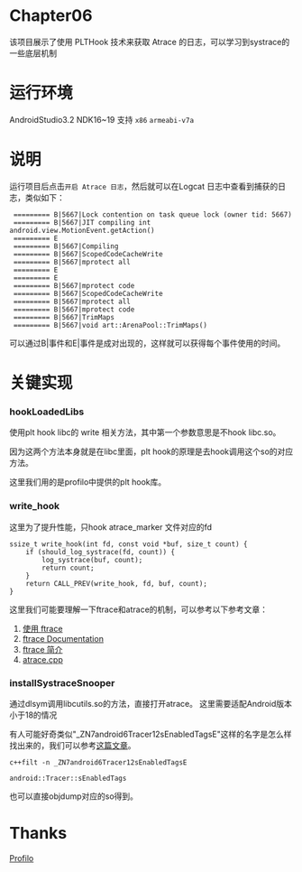 # Chapter06

该项目展示了使用 PLTHook 技术来获取 Atrace 的日志，可以学习到systrace的一些底层机制

运行环境
=====
AndroidStudio3.2
NDK16~19
支持 `x86` `armeabi-v7a`


说明
======

运行项目后点击`开启 Atrace 日志`，然后就可以在Logcat 日志中查看到捕获的日志，类似如下：

```
 ========= B|5667|Lock contention on task queue lock (owner tid: 5667)
 ========= B|5667|JIT compiling int android.view.MotionEvent.getAction()
 ========= E
 ========= B|5667|Compiling
 ========= B|5667|ScopedCodeCacheWrite
 ========= B|5667|mprotect all
 ========= E
 ========= E
 ========= B|5667|mprotect code
 ========= B|5667|ScopedCodeCacheWrite
 ========= B|5667|mprotect all
 ========= B|5667|mprotect code
 ========= B|5667|TrimMaps
 ========= B|5667|void art::ArenaPool::TrimMaps()
```

可以通过B|事件和E|事件是成对出现的，这样就可以获得每个事件使用的时间。

关键实现
====
### hookLoadedLibs

使用plt hook libc的 write 相关方法，其中第一个参数意思是不hook libc.so。

因为这两个方法本身就是在libc里面，plt hook的原理是去hook调用这个so的对应方法。

这里我们用的是profilo中提供的plt hook库。

### write_hook
这里为了提升性能，只hook atrace_marker 文件对应的fd

```
ssize_t write_hook(int fd, const void *buf, size_t count) {
    if (should_log_systrace(fd, count)) {
        log_systrace(buf, count);
        return count;
    }
    return CALL_PREV(write_hook, fd, buf, count);
}
```

这里我们可能要理解一下ftrace和atrace的机制，可以参考以下参考文章：

1. [使用 ftrace](https://source.android.com/devices/tech/debug/ftrace)
2. [ftrace Documentation](https://www.kernel.org/doc/Documentation/trace/ftrace.txt)
3. [ftrace 简介](https://www.ibm.com/developerworks/cn/linux/l-cn-ftrace/index.html)
4. [atrace.cpp](https://android.googlesource.com/platform/frameworks/native/+/master/cmds/atrace/atrace.cpp)

### installSystraceSnooper
通过dlsym调用libcutils.so的方法，直接打开atrace。 这里需要适配Android版本小于18的情况

有人可能好奇类似"_ZN7android6Tracer12sEnabledTagsE"这样的名字是怎么样找出来的，我们可以参考[这篇文章](http://bramante.github.io/blog/2015/08/20/demangle-c-plus-plus-symbols/)。

```
c++filt -n _ZN7android6Tracer12sEnabledTagsE

android::Tracer::sEnabledTags
```

也可以直接objdump对应的so得到。

Thanks
======

[Profilo](https://github.com/facebookincubator/profilo)